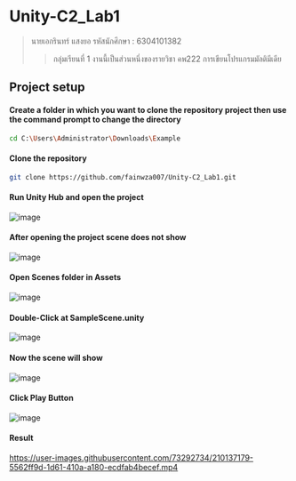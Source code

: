 # Unity-C2_Lab1

> นายเอกรินทร์ แสงยอ รหัสนักศึกษา : 6304101382 
>> กลุ่มเรียนที่ 1 งานนี้เป็นส่วนหนึ่งของรายวิชา คพ222 การเขียนโปรแกรมมัลติมีเดีย

## Project setup

#### Create a folder in which you want to clone the repository project then use the command prompt to change the directory
```bash
cd C:\Users\Administrator\Downloads\Example
```

#### Clone the repository
```bash
git clone https://github.com/fainwza007/Unity-C2_Lab1.git
```

#### Run Unity Hub and open the project
![image](https://user-images.githubusercontent.com/73292734/210135602-e8957504-7936-40d6-a77f-7c5d6a70251d.png)


#### After opening the project scene does not show
![image](https://user-images.githubusercontent.com/73292734/210135150-320f35a4-9a03-456d-82b1-e60c2be0ecaf.png)


#### Open Scenes folder in Assets
![image](https://user-images.githubusercontent.com/73292734/210135677-12b585d6-7405-40ad-86f1-7c6f698c3d45.png)


#### Double-Click at SampleScene.unity
![image](https://user-images.githubusercontent.com/73292734/210135714-0a42556a-c93f-4007-bbe2-27281e82283f.png)


#### Now the scene will show
![image](https://user-images.githubusercontent.com/73292734/210136940-1546d001-9d3f-4315-81e7-bc897e822588.png)



#### Click Play Button
![image](https://user-images.githubusercontent.com/73292734/210135811-c8b9f8e5-f820-4c4f-bdd9-73cec33bf69c.png)


#### Result
https://user-images.githubusercontent.com/73292734/210137179-5562ff9d-1d61-410a-a180-ecdfab4becef.mp4








